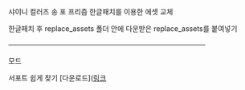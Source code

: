 샤이니 컬러즈 송 포 프리즘 한글패치를 이용한 에셋 교체

한글패치 후 replace_assets 폴더 안에 다운받은 replace_assets를 붙여넣기

――――――――――――――――――――――――――――

모드

서포트 쉽게 찾기
[다운로드]([링크](https://github.com/Suya-Hime-Suki/Song-for-Prism-Replace-Assets/raw/main/mods/Easy%20Find%20Support/easy_find_support)
